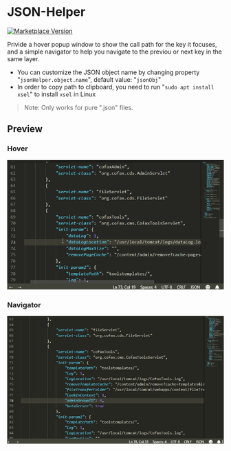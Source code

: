 # JSON-Helper

[![Marketplace Version](https://vsmarketplacebadge.apphb.com/version-short/zhoufeng.json-helper.svg)](https://marketplace.visualstudio.com/items?itemName=zhoufeng.json-helper)

Privide a hover popup window to show the call path for the key it focuses, and a simple navigator to help you navigate to the previou or next key in the same layer.

- You can customize the JSON object name by changing property "`jsonHelper.object.name`", default value: "`jsonObj`"
- In order to copy path to clipboard, you need to run "`sudo apt install xsel`" to install `xsel` in Linux

> Note: Only works for pure ".json" files.

## Preview

### Hover

![avatar](./imgs/JSON-Helper.gif)

### Navigator

![avatar](./imgs/JSON-Helper-Nav.gif)
